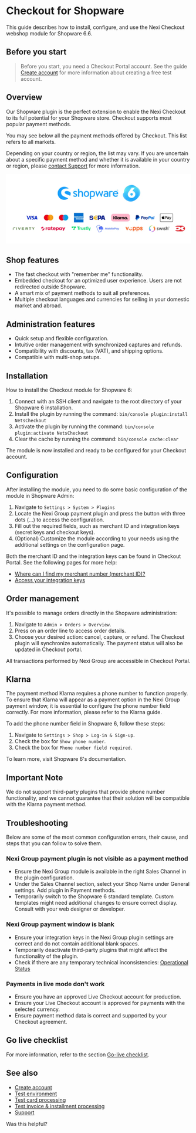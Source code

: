 # Checkout for Shopware

This guide describes how to install, configure, and use the Nexi Checkout webshop module for Shopware 6.6.


## Before you start

> Before you start, you need a Checkout Portal account. See the guide [Create account](https://developer.nexigroup.com/nexi-checkout/en-EU/docs/create-a-checkout-portal-account/) for more information about creating a free test account.

## Overview

Our Shopware plugin is the perfect extension to enable the Nexi Checkout to its full potential for your Shopware store. Checkout supports most popular payment methods.

You may see below all the payment methods offered by Checkout. This list refers to all markets.

Depending on your country or region, the list may vary. If you are uncertain about a specific payment method and whether it is available in your country or region, please [contact Support](https://developer.nexigroup.com/nexi-checkout/en-EU/support/) for more information.

![Nexi Payment Methods](./images/NexiPaymentMethods.png)

## Shop features

- The fast checkout with "remember me" functionality.
- Embedded checkout for an optimized user experience. Users are not redirected outside Shopware.
- A smart mix of payment methods to suit all preferences.
- Multiple checkout languages and currencies for selling in your domestic market and abroad.

## Administration features

- Quick setup and flexible configuration.
- Intuitive order management with synchronized captures and refunds.
- Compatibility with discounts, tax (VAT), and shipping options.
- Compatible with multi-shop setups.

## Installation

How to install the Checkout module for Shopware 6:

1. Connect with an SSH client and navigate to the root directory of your Shopware 6 installation.
2. Install the plugin by running the command: `bin/console plugin:install NetsCheckout`
3. Activate the plugin by running the command: `bin/console plugin:activate NetsCheckout`
4. Clear the cache by running the command: `bin/console cache:clear`

The module is now installed and ready to be configured for your Checkout account.

## Configuration

After installing the module, you need to do some basic configuration of the module in Shopware Admin:

1. Navigate to `Settings > System > Plugins`
2. Locate the Nexi Group payment plugin and press the button with three dots (...) to access the configuration.
3. Fill out the required fields, such as merchant ID and integration keys (secret keys and checkout keys).
4. (Optional) Customize the module according to your needs using the additional settings on the configuration page.

Both the merchant ID and the integration keys can be found in Checkout Portal. See the following pages for more help:

- [Where can I find my merchant number (merchant ID)?](#)
- [Access your integration keys](#)

## Order management

It's possible to manage orders directly in the Shopware administration:

1. Navigate to `Admin > Orders > Overview`.
2. Press on an order line to access order details.
3. Choose your desired action: cancel, capture, or refund. The Checkout plugin will synchronize automatically. The payment status will also be updated in Checkout portal.

All transactions performed by Nexi Group are accessible in Checkout Portal.

## Klarna

The payment method Klarna requires a phone number to function properly. To ensure that Klarna will appear as a payment option in the Nexi Group payment window, it is essential to configure the phone number field correctly. For more information, please refer to the Klarna guide.

To add the phone number field in Shopware 6, follow these steps:

1. Navigate to `Settings > Shop > Log-in & Sign-up`.
2. Check the box for `Show phone number`.
3. Check the box for `Phone number field required`.

To learn more, visit Shopware 6's documentation.

## Important Note

We do not support third-party plugins that provide phone number functionality, and we cannot guarantee that their solution will be compatible with the Klarna payment method.

## Troubleshooting

Below are some of the most common configuration errors, their cause, and steps that you can follow to solve them.

### Nexi Group payment plugin is not visible as a payment method

- Ensure the Nexi Group module is available in the right Sales Channel in the plugin configuration.
- Under the Sales Channel section, select your Shop Name under General settings. Add plugin in Payment methods.
- Temporarily switch to the Shopware 6 standard template. Custom templates might need additional changes to ensure correct display. Consult with your web designer or developer.

### Nexi Group payment window is blank

- Ensure your integration keys in the Nexi Group plugin settings are correct and do not contain additional blank spaces.
- Temporarily deactivate third-party plugins that might affect the functionality of the plugin.
- Check if there are any temporary technical inconsistencies: [Operational Status](https://nets.eu/Pages/operational-status.aspx)

### Payments in live mode don't work

- Ensure you have an approved Live Checkout account for production.
- Ensure your Live Checkout account is approved for payments with the selected currency.
- Ensure payment method data is correct and supported by your Checkout agreement.

## Go live checklist

For more information, refer to the section [Go-live checklist](#).

## See also

- [Create account](#)
- [Test environment](#)
- [Test card processing](#)
- [Test invoice & installment processing](#)
- [Support](#)

Was this helpful?